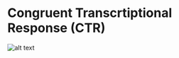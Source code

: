 # Congruent Transcrtiptional Response (CTR)

![alt text](https://github.com/Oyserman/ctr/blob/master/CTR_workflow.png "Workflow") 
